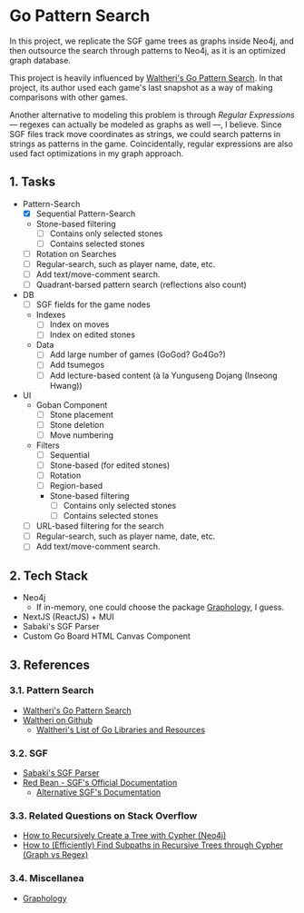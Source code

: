 # Go Pattern Search

In this project, we replicate the SGF game trees as graphs inside Neo4j, and then outsource the search through patterns to Neo4j, as it is an optimized graph database.

This project is heavily influenced by [Waltheri's Go Pattern Search](http://ps.waltheri.net/). In that project, its author used each game's last snapshot as a way of making comparisons with other games.

Another alternative to modeling this problem is through _Regular Expressions_ &mdash; regexes can actually be modeled as graphs as well &mdash;, I believe. Since SGF files track move coordinates as strings, we could search patterns in strings as patterns in the game. Coincidentally, regular expressions are also used fact optimizations in my graph approach.

## 1. Tasks

- Pattern-Search
  - [x] Sequential Pattern-Search
  - Stone-based filtering
    - [ ] Contains only selected stones
    - [ ] Contains selected stones
  - [ ] Rotation on Searches
  - [ ] Regular-search, such as player name, date, etc.
  - [ ] Add text/move-comment search.
  - [ ] Quadrant-barsed pattern search (reflections also count)
- DB
  - [ ] SGF fields for the game nodes
  - Indexes
    - [ ] Index on moves
    - [ ] Index on edited stones
  - Data
    - [ ] Add large number of games (GoGod? Go4Go?)
    - [ ] Add tsumegos
    - [ ] Add lecture-based content (à la Yunguseng Dojang (Inseong Hwang))
- UI
  - Goban Component
    - [ ] Stone placement
    - [ ] Stone deletion
    - [ ] Move numbering
  - Filters
    - [ ] Sequential
    - [ ] Stone-based (for edited stones)
    - [ ] Rotation
    - [ ] Region-based
    - Stone-based filtering
      - [ ] Contains only selected stones
      - [ ] Contains selected stones
  - [ ] URL-based filtering for the search
  - [ ] Regular-search, such as player name, date, etc.
  - [ ] Add text/move-comment search.

## 2. Tech Stack

- Neo4j
  - If in-memory, one could choose the package [Graphology](https://github.com/graphology/graphology), I guess.
- NextJS (ReactJS) + MUI
- Sabaki's SGF Parser
- Custom Go Board HTML Canvas Component

## 3. References

### 3.1. Pattern Search

- [Waltheri's Go Pattern Search](http://ps.waltheri.net/)
- [Waltheri on Github](https://github.com/waltheri)
  - [Waltheri's List of Go Libraries and Resources](https://github.com/waltheri/go-libraries)

### 3.2. SGF

- [Sabaki's SGF Parser](https://github.com/SabakiHQ/sgf)
- [Red Bean - SGF's Official Documentation](https://www.red-bean.com/sgf/)
  - [Alternative SGF's Documentation](https://homepages.cwi.nl/~aeb/go/misc/sgf.html)

### 3.3. Related Questions on Stack Overflow

- [How to Recursively Create a Tree with Cypher (Neo4j)](https://stackoverflow.com/q/77495108/4756173)
- [How to (Efficiently) Find Subpaths in Recursive Trees through Cypher (Graph vs Regex)](https://stackoverflow.com/q/77497411/4756173)

### 3.4. Miscellanea

- [Graphology](https://github.com/graphology/graphology)
